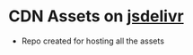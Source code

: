 # CDN Assets on [jsdelivr](https://cdn.jsdelivr.net/gh/lalohrndz/CDNAssets@master/])

- Repo created for hosting all the assets
